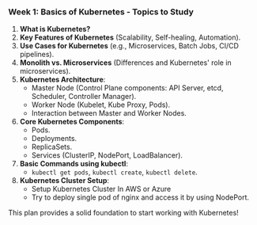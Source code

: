 ### **Week 1: Basics of Kubernetes - Topics to Study**  

1. **What is Kubernetes?**  
2. **Key Features of Kubernetes** (Scalability, Self-healing, Automation).  
3. **Use Cases for Kubernetes** (e.g., Microservices, Batch Jobs, CI/CD pipelines).  
4. **Monolith vs. Microservices** (Differences and Kubernetes' role in microservices).  
5. **Kubernetes Architecture**:  
   - Master Node (Control Plane components: API Server, etcd, Scheduler, Controller Manager).  
   - Worker Node (Kubelet, Kube Proxy, Pods).  
   - Interaction between Master and Worker Nodes.  
6. **Core Kubernetes Components**:  
   - Pods.  
   - Deployments.  
   - ReplicaSets.  
   - Services (ClusterIP, NodePort, LoadBalancer).  
7. **Basic Commands using kubectl**:  
   - `kubectl get pods`, `kubectl create`, `kubectl delete`.  
8. **Kubernetes Cluster Setup**:  
   - Setup Kubernetes Cluster In AWS or Azure  
   - Try to deploy single pod of nginx and access it by using NodePort. 

This plan provides a solid foundation to start working with Kubernetes!